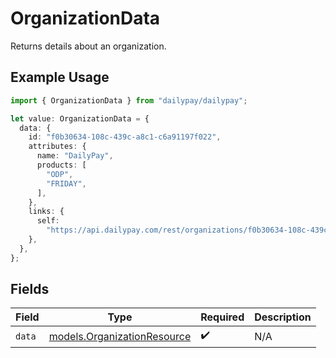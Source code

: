 # OrganizationData

Returns details about an organization.

## Example Usage

```typescript
import { OrganizationData } from "dailypay/dailypay";

let value: OrganizationData = {
  data: {
    id: "f0b30634-108c-439c-a8c1-c6a91197f022",
    attributes: {
      name: "DailyPay",
      products: [
        "ODP",
        "FRIDAY",
      ],
    },
    links: {
      self:
        "https://api.dailypay.com/rest/organizations/f0b30634-108c-439c-a8c1-c6a91197f022",
    },
  },
};
```

## Fields

| Field                                                            | Type                                                             | Required                                                         | Description                                                      |
| ---------------------------------------------------------------- | ---------------------------------------------------------------- | ---------------------------------------------------------------- | ---------------------------------------------------------------- |
| `data`                                                           | [models.OrganizationResource](../models/organizationresource.md) | :heavy_check_mark:                                               | N/A                                                              |